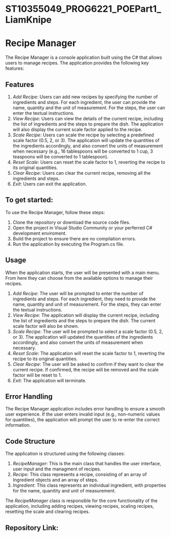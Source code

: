# ST10355049_PROG6221_POEPart1_LiamKnipe

# Recipe Manager
The Recipe Manager is a console application built using the C# that allows users to manage recipes. The application provides the following key features:

## Features

1. *Add Recipe*: Users can add new recipes by specifying the number of ingredients and steps. For each ingredient, the user can provide the name, quantity and the unit of measurement. For the steps, the user can enter the textual instructions.
2. *View Recipe*: Users can view the details of the current recipe, including the list of ingredients and the steps to prepare the dish. The application will also display the current scale factor applied to the recipe.
3. *Scale Recipe*: Users can scale the recipe by selecting a predefined scale factor (0.5, 2, or 3). The application will update the quantities of the ingredients accordingly, and also convert the units of measurement when necessary (e.g., 16 tablespoons will be converted to 1 cup, 3 teaspoons will be converted to 1 tablespoon).
4. *Reset Scale*: Users can reset the scale factor to 1, reverting the recipe to its original quantities.
5. *Clear Recipe*: Users can clear the current recipe, removing all the ingredients and steps.
6. *Exit*: Users can exit the application.

## To get started:

To use the Recipe Manager, follow these steps:
1. Clone the repository or download the source code files.
2. Open the project in Visual Studio Community or your perferred C# development enviroment.
3. Build the project to ensure there are no compilation errors.
4. Run the application by executing the Program.cs file.

## Usage

When the application starts, the user will be presented with a main menu. From here they can choose from the available options to manage their recipes.
1. *Add Recipe*: The user will be prompted to enter the number of ingredients and steps. For each ingredient, they need to provide the name, quantity and unit of measurement. For the steps, they can enter the textual instructions.
2. *View Recipe*: The application will display the current recipe, including the list of ingredients and the steps to prepare the dish. The current scale factor will also be shown.
3. *Scale Recipe*: The user will be prompted to select a scale factor (0.5, 2, or 3). The application will updated the quantities of the ingredients accordingly, and also convert the units of measurement when necessary.
4. *Reset Scale*: The application will reset the scale factor to 1, reverting the recipe to its original quantities.
5. *Clear Recipe*: The user will be asked to confirm if they want to clear the current recipe. If confirmed, the recipe will be removed and the scale factor will be reset to 1.
6. *Exit*: The application will terminate.

## Error Handling

The Recipe Manager application includes error handling to ensure a smooth user experience. If the user enters invalid input (e.g., non-numeric values for quantities), the application will prompt the user to re-enter the correct information.

## Code Structure

The application is structured using the following classes:
1. *RecipeManager*: This is the main class that handles the user interface, user input and the managment of recipes.
2. *Recipe*: This class represents a recipe, consisting of an array of Ingredient objects and an array of steps.
3. *Ingredient*: This class represents an individual ingredient, with properties for the name, quanitity and unit of measurement.

The *RecipeManager* class is responsible for the core functionality of the application, including adding recipes, viewing recipes, scaling recipes, resetting the scale and clearing recipes.

## Repository Link: 
